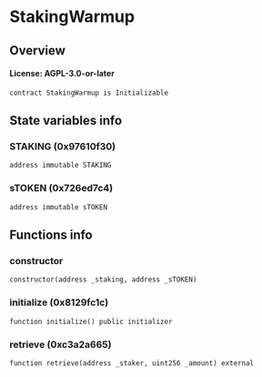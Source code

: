 # StakingWarmup

## Overview

#### License: AGPL-3.0-or-later

```solidity
contract StakingWarmup is Initializable
```


## State variables info

### STAKING (0x97610f30)

```solidity
address immutable STAKING
```


### sTOKEN (0x726ed7c4)

```solidity
address immutable sTOKEN
```


## Functions info

### constructor

```solidity
constructor(address _staking, address _sTOKEN)
```


### initialize (0x8129fc1c)

```solidity
function initialize() public initializer
```


### retrieve (0xc3a2a665)

```solidity
function retrieve(address _staker, uint256 _amount) external
```

